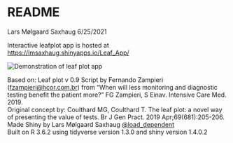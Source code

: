 README
================
Lars Mølgaard Saxhaug
6/25/2021

Interactive leafplot app is hosted at
<https://lmsaxhaug.shinyapps.io/Leaf_App/>

![Demonstration of leaf plot app](Leaf_plot.gif)

Based on: Leaf plot v 0.9 Script by Fernando Zampieri
(fzampieri@hcor.com.br) from “When will less monitoring and diagnostic
testing benefit the patient more?” FG Zampieri, S Einav. Intensive Care
Med. 2019.  
Original concept by: Coulthard MG, Coulthard T. The leaf plot: a novel
way of presenting the value of tests. Br J Gen Pract. 2019
Apr;69(681):205-206.  
Made Shiny by Lars Mølgaard Saxhaug
[@load\_dependent](https://twitter.com/load_dependent)  
Built on R 3.6.2 using tidyverse version 1.3.0 and shiny version
1.4.0.2
